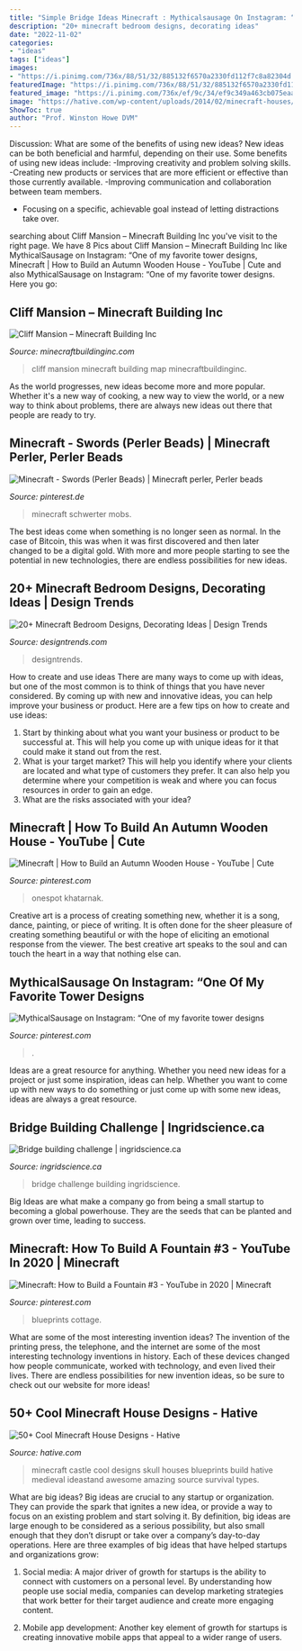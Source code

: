 ```yaml
---
title: "Simple Bridge Ideas Minecraft : Mythicalsausage On Instagram: “one Of My Favorite Tower Designs"
description: "20+ minecraft bedroom designs, decorating ideas"
date: "2022-11-02"
categories:
- "ideas"
tags: ["ideas"]
images:
- "https://i.pinimg.com/736x/88/51/32/885132f6570a2330fd112f7c8a82304d.jpg"
featuredImage: "https://i.pinimg.com/736x/88/51/32/885132f6570a2330fd112f7c8a82304d.jpg"
featured_image: "https://i.pinimg.com/736x/ef/9c/34/ef9c349a463cb075eaaeb47455691f4e.jpg"
image: "https://hative.com/wp-content/uploads/2014/02/minecraft-houses/minecraft-skull-castle-3.jpg"
ShowToc: true
author: "Prof. Winston Howe DVM"
---
```



Discussion: What are some of the benefits of using new ideas?
New ideas can be both beneficial and harmful, depending on their use. Some benefits of using new ideas include: 
-Improving creativity and problem solving skills.
-Creating new products or services that are more efficient or effective than those currently available.
-Improving communication and collaboration between team members. 
- Focusing on a specific, achievable goal instead of letting distractions take over.

	

		
searching about Cliff Mansion – Minecraft Building Inc you've visit to the right page. We have 8 Pics about Cliff Mansion – Minecraft Building Inc like MythicalSausage on Instagram: “One of my favorite tower designs, Minecraft | How to Build an Autumn Wooden House - YouTube | Cute and also MythicalSausage on Instagram: “One of my favorite tower designs. Here you go:
		
    
## Cliff Mansion – Minecraft Building Inc

<img loading=lazy src="https://minecraftbuildinginc.com/wp-content/uploads/2014/03/cliff-mansion-minecraft-building-ideas-8.jpg" onerror="this.onerror=null;this.src='https://tse3.mm.bing.net/th?id=OIP.qB6k9-f3IrRylJ94rdODIwHaEW&amp;pid=15.1';" alt="Cliff Mansion – Minecraft Building Inc">

_Source: minecraftbuildinginc.com_

>cliff mansion minecraft building map minecraftbuildinginc. 

	

As the world progresses, new ideas become more and more popular. Whether it's a new way of cooking, a new way to view the world, or a new way to think about problems, there are always new ideas out there that people are ready to try.

    
## Minecraft - Swords (Perler Beads) | Minecraft Perler, Perler Beads

<img loading=lazy src="https://i.pinimg.com/736x/7a/c7/33/7ac7330976928d96ff35d8397ea3c47a.jpg" onerror="this.onerror=null;this.src='https://tse3.mm.bing.net/th?id=OIP.ASnPWxqGkObA77zdDihI1wHaFj&amp;pid=15.1';" alt="Minecraft - Swords (Perler Beads) | Minecraft perler, Perler beads">

_Source: pinterest.de_

>minecraft schwerter mobs. 

	

The best ideas come when something is no longer seen as normal. In the case of Bitcoin, this was when it was first discovered and then later changed to be a digital gold. With more and more people starting to see the potential in new technologies, there are endless possibilities for new ideas.

    
## 20+ Minecraft Bedroom Designs, Decorating Ideas | Design Trends

<img loading=lazy src="https://images.designtrends.com/wp-content/uploads/2015/10/11110058/Minecraft-Single-Bedroom-Idea.png" onerror="this.onerror=null;this.src='https://tse3.mm.bing.net/th?id=OIP.vHsL-4qbVZkXst8DveeH9AHaEZ&amp;pid=15.1';" alt="20+ Minecraft Bedroom Designs, Decorating Ideas | Design Trends">

_Source: designtrends.com_

>designtrends. 

	

How to create and use ideas
There are many ways to come up with ideas, but one of the most common is to think of things that you have never considered. By coming up with new and innovative ideas, you can help improve your business or product. Here are a few tips on how to create and use ideas: 
1. Start by thinking about what you want your business or product to be successful at. This will help you come up with unique ideas for it that could make it stand out from the rest. 
2. What is your target market? This will help you identify where your clients are located and what type of customers they prefer. It can also help you determine where your competition is weak and where you can focus resources in order to gain an edge. 
3. What are the risks associated with your idea?

    
## Minecraft | How To Build An Autumn Wooden House - YouTube | Cute

<img loading=lazy src="https://i.pinimg.com/736x/88/51/32/885132f6570a2330fd112f7c8a82304d.jpg" onerror="this.onerror=null;this.src='https://tse1.mm.bing.net/th?id=OIP._pPHQODWMm-J-tyDfZg_xwHaEK&amp;pid=15.1';" alt="Minecraft | How to Build an Autumn Wooden House - YouTube | Cute">

_Source: pinterest.com_

>onespot khatarnak. 

	

Creative art is a process of creating something new, whether it is a song, dance, painting, or piece of writing. It is often done for the sheer pleasure of creating something beautiful or with the hope of eliciting an emotional response from the viewer. The best creative art speaks to the soul and can touch the heart in a way that nothing else can.

    
## MythicalSausage On Instagram: “One Of My Favorite Tower Designs

<img loading=lazy src="https://i.pinimg.com/736x/ef/9c/34/ef9c349a463cb075eaaeb47455691f4e.jpg" onerror="this.onerror=null;this.src='https://tse2.mm.bing.net/th?id=OIP.p5WwxviicFueIvrIZhetCQHaHa&amp;pid=15.1';" alt="MythicalSausage on Instagram: “One of my favorite tower designs">

_Source: pinterest.com_

>. 

	

Ideas are a great resource for anything. Whether you need new ideas for a project or just some inspiration, ideas can help. Whether you want to come up with new ways to do something or just come up with some new ideas, ideas are always a great resource.

    
## Bridge Building Challenge | Ingridscience.ca

<img loading=lazy src="http://www.ingridscience.ca/sites/default/files/images/activities/img_1914_web.jpg" onerror="this.onerror=null;this.src='https://tse4.mm.bing.net/th?id=OIP.4GVIKZ8dB2bf3Fyk95tASwHaJ4&amp;pid=15.1';" alt="Bridge building challenge | ingridscience.ca">

_Source: ingridscience.ca_

>bridge challenge building ingridscience. 

	

Big Ideas are what make a company go from being a small startup to becoming a global powerhouse. They are the seeds that can be planted and grown over time, leading to success.

    
## Minecraft: How To Build A Fountain #3 - YouTube In 2020 | Minecraft

<img loading=lazy src="https://i.pinimg.com/736x/af/12/a0/af12a0a3b359997989497e90dec7697f.jpg" onerror="this.onerror=null;this.src='https://tse4.mm.bing.net/th?id=OIP.L2b7C86EAIqP8JOEWrQCxwHaFj&amp;pid=15.1';" alt="Minecraft: How to Build a Fountain #3 - YouTube in 2020 | Minecraft">

_Source: pinterest.com_

>blueprints cottage. 

	

What are some of the most interesting invention ideas?
The invention of the printing press, the telephone, and the internet are some of the most interesting technology inventions in history. Each of these devices changed how people communicate, worked with technology, and even lived their lives. There are endless possibilities for new invention ideas, so be sure to check out our website for more ideas!

    
## 50+ Cool Minecraft House Designs - Hative

<img loading=lazy src="https://hative.com/wp-content/uploads/2014/02/minecraft-houses/minecraft-skull-castle-3.jpg" onerror="this.onerror=null;this.src='https://tse3.mm.bing.net/th?id=OIP.rQS27eKKIE5hczcEvHRrVwHaEK&amp;pid=15.1';" alt="50+ Cool Minecraft House Designs - Hative">

_Source: hative.com_

>minecraft castle cool designs skull houses blueprints build hative medieval ideastand awesome amazing source survival types. 

	

What are big ideas?
Big ideas are crucial to any startup or organization. They can provide the spark that ignites a new idea, or provide a way to focus on an existing problem and start solving it. By definition, big ideas are large enough to be considered as a serious possibility, but also small enough that they don’t disrupt or take over a company’s day-to-day operations. Here are three examples of big ideas that have helped startups and organizations grow:
1. Social media: A major driver of growth for startups is the ability to connect with customers on a personal level. By understanding how people use social media, companies can develop marketing strategies that work better for their target audience and create more engaging content.

2. Mobile app development: Another key element of growth for startups is creating innovative mobile apps that appeal to a wider range of users.

